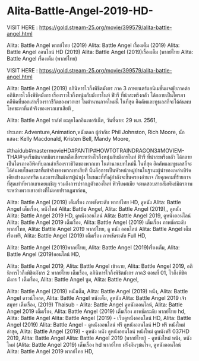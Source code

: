 # Alita-Battle-Angel-2019-HD-
VISIT HERE : https://gold.stream-25.org/movie/399579/alita-battle-angel.html  

Alita: Battle Angel พากย์ไทย (2019) Alita: Battle Angel เรื่องเต็ม (2019) Alita: Battle Angel ออนไลน์ HD (2019) Alita: Battle Angel (2019)เรื่องเต็ม (พากย์ไทย Alita: Battle Angel เรื่องเต็ม (พากย์ไทย)   

VISIT HERE : https://gold.stream-25.org/movie/399579/alita-battle-angel.html   

Alita: Battle Angel (2019) อภินิหารไวกิ้งพิชิตมังกร ภาค 3 ภาพยนตร์แอนิเมชั่นผจญัยภาคต่อ อภินิหารไวกิ้งพิชิตมังกร เรื่องราวไวกิ้งหนุ่มกับมังกรไนท์ ฟิวรี ที่น่าสะพรึงกลัว ได้กลายเป็นไตรภาคอีพิคที่บอกเล่าเรื่องราวชีวิตของพวกเขา ในตำนานภาคใหม่นี้ ในที่สุด ฮิคคัพและทูธเลสก็จะได้ค้นพบโชคชะตาที่แท้จริงของพวกเขาเสียที ,

Alita: Battle Angel ราล์ฟ ตะลุยโลกอินเทอร์เน็ต,
วันที่ฉาย: 29 พ.ย. 2561,

ประเภท: Adventure,Animation,หนังตลก
ผู้กำกับ:  Phil Johnston, Rich Moore,
นักแสดง: Kelly Macdonald, Kristen Bell, Mandy Moore,

#thaidub#mastermovieHD#PANTIP#HOWTOTRAINDRAGON3#MOVIEM-THAI#จุดเริ่มต้นจากมิตรภาพเหลือเชื่อระหว่างไวกิ้งหนุ่มกับมังกรไนท์ ฟิวรี ที่น่าสะพรึงกลัว ได้กลายเป็นไตรภาคอีพิคที่บอกเล่าเรื่องราวชีวิตของพวกเขา ในตำนานบทใหม่นี้ ในที่สุด ฮิคคัพและทูธเลสก็จะได้ค้นพบโชคชะตาที่แท้จริงของพวกเขาเสียที นั่นคือการเป็นหัวหน้าหมู่บ้านในฐานะผู้นำของเหล่าเบิร์ค เคียงข้างแอสทริด และการเป็นมังกรผู้นำฝูง ในขณะที่ทั้งคู่กำลังจะขึ้นครองอำนาจ ภัยคุกคามที่ร้ายกาจที่สุดเท่าที่พวกเขาเคยเผชิญ รวมถึงการปรากฏตัวของไนท์ ฟิวรีเพศเมีย จะทดสอบสายสัมพันธ์มิตรภาพระหว่างพวกเขาอย่างที่ไม่เคยปรากฏมาก่อน,


Alita: Battle Angel (2019) เต็มเรื่อง ภาพชัดระดับ พากย์ไทย HD,
ดูหนัง Alita: Battle Angel เต็มเรื่อง,
หนังใหม่ Alita: Battle Angel,
Alita: Battle Angel (2019),,
ดูหนัง Alita: Battle Angel 2019 HD,
ดูหนังออนไลน์ Alita: Battle Angel 2019,
ดูหนังออนไลน์ Alita: Battle Angel 2019 เต็มเรื่อง,
Alita: Battle Angel (2019) เต็มเรื่อง ภาพชัดระดับ พากย์ไทย,
Alita: Battle Angel 2019 พากย์ไทย,
ดู หนัง ออนไลน์ Alita: Battle Angel เต็ม เรื่องฟรี,
Alita: Battle Angel (2019) เต็มเรื่อง ภาพชัดระดับ Full HD,

Alita: Battle Angel (2019)พากย์ไทย,
Alita: Battle Angel (2019)เรื่องเต็ม,
Alita: Battle Angel (2019)ออนไลน์ HD,

Alita: Battle Angel 2019,
Alita: Battle Angel เข้าฉาย,
Alita: Battle Angel 2019,
อภินิหารไวกิ้งพิชิตมังกร 2 พากย์ไทย เต็มเรื่อง,
อภินิหารไวกิ้งพิชิตมังกร ภาค3 ตอนที่ 01,
ไวกิ้งพิชิตมังกร 1 เต็มเรื่อง,
Alita: Battle Angel ซูม,
Alita: Battle Angel,


Alita: Battle Angel (2019) หนังเต็ม,
Alita: Battle Angel (2019) หนัง,
Alita: Battle Angel ดาวน์โหลด,
Alita: Battle Angel หนังเต็ม,
ดูหนัง Alita: Battle Angel 2019 เจ้าสมุทร เต็มเรื่อง,
(2019) Thaisub - Alita: Battle Angel ดูหนังออนไลน์,
Alita: Battle Angel 2019 เต็มเรื่อง,
Alita: Battle Angel (2019) เต็มเรื่อง ภาพชัดระดับ พากย์ไทย hd,
Alita: Battle Angel Alita: Battle Angel (2019) - เว็บดูหนังออนไลน์ HD,
Alita: Battle Angel (2019) Alita: Battle Angel - ดูหนังออนไลน์ ฟรี ดูหนังออนไลน์ HD ฟรี หนังใหม่ ล่าสุด,
Alita: Battle Angel (2019) - ดูหนัง หนัง ดูหนังออนไลน์ หนังใหม่ ดูหนังฟรี 037HD 2019,
Alita: Battle Angel Alita: Battle Angel 2019 (พากย์ไทย) - ดูหนังใหม่ หนัง,
หนังใหม่ (Alita: Battle Angel 2019) เต็มเรื่อง hd พากย์ไทย ฝรั่งมันๆชนโรง,
ดูหนังออนไลน์ Alita: Battle Angel 2019 พากย์ไทย HD,
